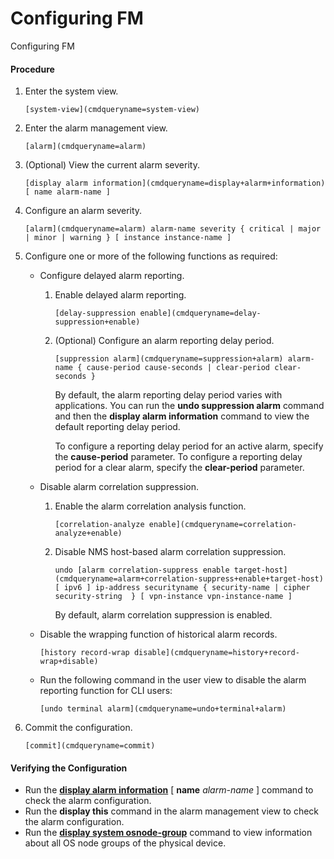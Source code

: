 Configuring FM
==============

Configuring FM

#### Procedure

1. Enter the system view.
   
   
   ```
   [system-view](cmdqueryname=system-view)
   ```
2. Enter the alarm management view.
   
   
   ```
   [alarm](cmdqueryname=alarm)
   ```
3. (Optional) View the current alarm severity.
   
   
   ```
   [display alarm information](cmdqueryname=display+alarm+information) [ name alarm-name ]
   ```
4. Configure an alarm severity.
   
   
   ```
   [alarm](cmdqueryname=alarm) alarm-name severity { critical | major | minor | warning } [ instance instance-name ]
   ```
5. Configure one or more of the following functions as required:
   
   
   * Configure delayed alarm reporting.
     1. Enable delayed alarm reporting.
        ```
        [delay-suppression enable](cmdqueryname=delay-suppression+enable)
        ```
     2. (Optional) Configure an alarm reporting delay period.
        ```
        [suppression alarm](cmdqueryname=suppression+alarm) alarm-name { cause-period cause-seconds | clear-period clear-seconds }
        ```
        
        By default, the alarm reporting delay period varies with applications. You can run the **undo suppression alarm** command and then the **display alarm information** command to view the default reporting delay period.
        
        To configure a reporting delay period for an active alarm, specify the **cause-period** parameter. To configure a reporting delay period for a clear alarm, specify the **clear-period** parameter.
   * Disable alarm correlation suppression.
     1. Enable the alarm correlation analysis function.
        ```
        [correlation-analyze enable](cmdqueryname=correlation-analyze+enable)
        ```
     2. Disable NMS host-based alarm correlation suppression.
        ```
        undo [alarm correlation-suppress enable target-host](cmdqueryname=alarm+correlation-suppress+enable+target-host)  [ ipv6 ] ip-address securityname { security-name | cipher security-string  } [ vpn-instance vpn-instance-name ]
        ```
        
        By default, alarm correlation suppression is enabled.
   * Disable the wrapping function of historical alarm records.
     ```
     [history record-wrap disable](cmdqueryname=history+record-wrap+disable)
     ```
   * Run the following command in the user view to disable the alarm reporting function for CLI users:
     ```
     [undo terminal alarm](cmdqueryname=undo+terminal+alarm)
     ```
6. Commit the configuration.
   
   
   ```
   [commit](cmdqueryname=commit)
   ```

#### Verifying the Configuration

* Run the [**display alarm information**](cmdqueryname=display+alarm+information) [ **name** *alarm-name* ] command to check the alarm configuration.
* Run the **display this** command in the alarm management view to check the alarm configuration.
* Run the [**display system osnode-group**](cmdqueryname=display+system+osnode-group) command to view information about all OS node groups of the physical device.